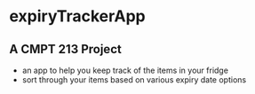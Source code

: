 # expiryTrackerApp

## A CMPT 213 Project
- an app to help you keep track of the items in your fridge
- sort through your items based on various expiry date options
